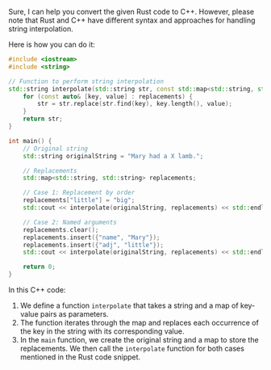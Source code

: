 Sure, I can help you convert the given Rust code to C++. However, please note that Rust and C++ have different syntax and approaches for handling string interpolation. 

Here is how you can do it:

```cpp
#include <iostream>
#include <string>

// Function to perform string interpolation
std::string interpolate(std::string str, const std::map<std::string, std::string>& replacements) {
    for (const auto& [key, value] : replacements) {
        str = str.replace(str.find(key), key.length(), value);
    }
    return str;
}

int main() {
    // Original string
    std::string originalString = "Mary had a X lamb.";

    // Replacements
    std::map<std::string, std::string> replacements;

    // Case 1: Replacement by order
    replacements["little"] = "big";
    std::cout << interpolate(originalString, replacements) << std::endl;

    // Case 2: Named arguments
    replacements.clear();
    replacements.insert({"name", "Mary"});
    replacements.insert({"adj", "little"});
    std::cout << interpolate(originalString, replacements) << std::endl;

    return 0;
}
```

In this C++ code:

1. We define a function `interpolate` that takes a string and a map of key-value pairs as parameters.
2. The function iterates through the map and replaces each occurrence of the key in the string with its corresponding value.
3. In the `main` function, we create the original string and a map to store the replacements. We then call the `interpolate` function for both cases mentioned in the Rust code snippet.
